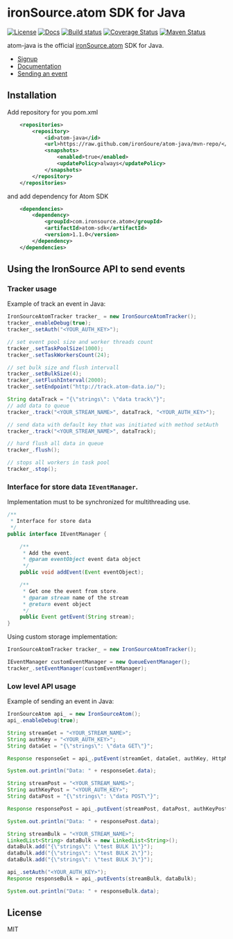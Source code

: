 # ironSource.atom SDK for Java

[![License][license-image]][license-url]
[![Docs][docs-image]][docs-url]
[![Build status][travis-image]][travis-url]
[![Coverage Status][coverage-image]][coverage-url]
[![Maven Status][maven-image]][maven-url]

atom-java is the official [ironSource.atom](http://www.ironsrc.com/data-flow-management) SDK for Java.

- [Signup](https://atom.ironsrc.com/#/signup)
- [Documentation](https://ironsource.github.io/atom-java/)
- [Sending an event](#Using-the-IronSource-API-to-send-events)

## Installation
Add repository for you pom.xml
```xml
    <repositories>
        <repository>
            <id>atom-java</id>
            <url>https://raw.github.com/ironSoure/atom-java/mvn-repo/</url>
            <snapshots>
                <enabled>true</enabled>
                <updatePolicy>always</updatePolicy>
            </snapshots>
        </repository>
    </repositories>
```
and add dependency for Atom SDK
```xml
    <dependencies>
        <dependency>
            <groupId>com.ironsource.atom</groupId>
            <artifactId>atom-sdk</artifactId>
            <version>1.1.0</version>
        </dependency>
    </dependencies>
```

## Using the IronSource API to send events 
### Tracker usage
Example of track an event in Java:
```java
IronSourceAtomTracker tracker_ = new IronSourceAtomTracker();
tracker_.enableDebug(true);
tracker_.setAuth("<YOUR_AUTH_KEY>");

// set event pool size and worker threads count
tracker_.setTaskPoolSize(1000);
tracker_.setTaskWorkersCount(24);

// set bulk size and flush intervall
tracker_.setBulkSize(4);
tracker_.setFlushInterval(2000);
tracker_.setEndpoint("http://track.atom-data.io/");

String dataTrack = "{\"strings\": \"data track\"}";
// add data to queue
tracker_.track("<YOUR_STREAM_NAME>", dataTrack, "<YOUR_AUTH_KEY>");

// send data with default key that was initiated with method setAuth 
tracker_.track("<YOUR_STREAM_NAME>", dataTrack);

// hard flush all data in queue
tracker_.flush();

// stops all workers in task pool
tracker_.stop();
```

### Interface for store data `IEventManager`.
Implementation must to be synchronized for multithreading use.
```java
/**
 * Interface for store data
 */
public interface IEventManager {

    /**
     * Add the event.
     * @param eventObject event data object
     */
    public void addEvent(Event eventObject);

    /**
     * Get one the event from store.
     * @param stream name of the stream
     * @return event object
     */
    public Event getEvent(String stream);
}
```
Using custom storage implementation:
```java
IronSourceAtomTracker tracker_ = new IronSourceAtomTracker();

IEventManager customEventManager = new QueueEventManager();
tracker_.setEventManager(customEventManager);
```

### Low level API usage
Example of sending an event in Java:
```java
IronSourceAtom api_ = new IronSourceAtom();
api_.enableDebug(true);

String streamGet = "<YOUR_STREAM_NAME>";
String authKey = "<YOUR_AUTH_KEY>";
String dataGet = "{\"strings\": \"data GET\"}";

Response responseGet = api_.putEvent(streamGet, dataGet, authKey, HttpMethod.GET);

System.out.println("Data: " + responseGet.data);

String streamPost = "<YOUR_STREAM_NAME>";
String authKeyPost = "<YOUR_AUTH_KEY>";
String dataPost = "{\"strings\": \"data POST\"}";

Response responsePost = api_.putEvent(streamPost, dataPost, authKeyPost, HttpMethod.POST);

System.out.println("Data: " + responsePost.data);

String streamBulk = "<YOUR_STREAM_NAME>";
LinkedList<String> dataBulk = new LinkedList<String>();
dataBulk.add("{\"strings\": \"test BULK 1\"}");
dataBulk.add("{\"strings\": \"test BULK 2\"}");
dataBulk.add("{\"strings\": \"test BULK 3\"}");

api_.setAuth("<YOUR_AUTH_KEY>");
Response responseBulk = api_.putEvents(streamBulk, dataBulk);

System.out.println("Data: " + responseBulk.data);
```
## License
MIT

[license-image]: https://img.shields.io/badge/license-MIT-blue.svg
[license-url]: LICENSE
[docs-image]: https://img.shields.io/badge/docs-latest-blue.svg
[docs-url]: https://ironsource.github.io/atom-java/
[travis-image]: https://travis-ci.org/ironSource/atom-java.svg?branch=master
[travis-url]: https://travis-ci.org/ironSource/atom-java
[coverage-image]: https://coveralls.io/repos/github/ironSource/atom-java/badge.svg?branch=master
[coverage-url]: https://coveralls.io/github/ironSource/atom-java?branch=master
[maven-image]: https://img.shields.io/badge/maven%20build-v1.1.0-green.svg
[maven-url]: https://github.com/ironSource/atom-java/tree/mvn-repo
